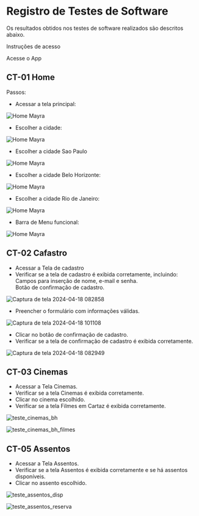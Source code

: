 # Registro de Testes de Software

Os resultados obtidos nos testes de software realizados são descritos abaixo.

Instruções de acesso

Acesse o App

## CT-01 Home

Passos:

* Acessar a tela principal:

![Home Mayra](img/homeatual1.png)


* Escolher a cidade:

![Home Mayra](img/homeatual2.png)


* Escolher a cidade Sao Paulo

![Home Mayra](img/homeatual3.png)


* Escolher a cidade Belo Horizonte:

![Home Mayra](img/homeatual4.png)


* Escolher a cidade Rio de Janeiro:

![Home Mayra](img/homeatual5.png)


* Barra de Menu funcional:

![Home Mayra](img/homeatual6.png)


## CT-02 Cafastro

* Acessar a Tela de cadastro
* Verificar se a tela de cadastro é exibida corretamente, incluindo:<br>
  Campos para inserção de nome, e-mail e senha.<br>
  Botão de confirmação de cadastro.
  
![Captura de tela 2024-04-18 082858](https://github.com/ICEI-PUC-Minas-PMV-ADS/pmv-ads-2024-1-e3-proj-mov-t1-cine-br/assets/131923836/21fdae6a-d5bf-4389-9dec-232d4bd4d040)

* Preencher o formulário com informações válidas.
  
![Captura de tela 2024-04-18 101108](https://github.com/ICEI-PUC-Minas-PMV-ADS/pmv-ads-2024-1-e3-proj-mov-t1-cine-br/assets/131923836/67c19639-2515-4351-83ca-1fe3847bcee9)

* Clicar no botão de confirmação de cadastro.
* Verificar se a tela de confirmação de cadastro é exibida corretamente.
  
![Captura de tela 2024-04-18 082949](https://github.com/ICEI-PUC-Minas-PMV-ADS/pmv-ads-2024-1-e3-proj-mov-t1-cine-br/assets/131923836/a90b228b-c7a9-41ad-b408-6f9641905863)


## CT-03 Cinemas

* Acessar a Tela Cinemas.
* Verificar se a tela Cinemas é exibida corretamente.
* Clicar no cinema escolhido.
* Verificar se a tela Filmes em Cartaz é exibida corretamente.

![teste_cinemas_bh](https://github.com/ICEI-PUC-Minas-PMV-ADS/pmv-ads-2024-1-e3-proj-mov-t1-cine-br/assets/129304075/082707c1-b479-4a88-b4ee-1a7d68928c02)
<br> 


![teste_cinemas_bh_filmes](https://github.com/ICEI-PUC-Minas-PMV-ADS/pmv-ads-2024-1-e3-proj-mov-t1-cine-br/assets/129304075/7d416907-88e1-4d7d-ac1f-6da9d37c7d6d)


## CT-05 Assentos

* Acessar a Tela Assentos.
* Verificar se a tela Assentos é exibida corretamente e se há assentos disponíveis.
* Clicar no assento escolhido.

![teste_assentos_disp](https://github.com/ICEI-PUC-Minas-PMV-ADS/pmv-ads-2024-1-e3-proj-mov-t1-cine-br/assets/129304075/167f3f7d-cce9-499b-8f90-b7fdffb17a7e)
<br>

![teste_assentos_reserva](https://github.com/ICEI-PUC-Minas-PMV-ADS/pmv-ads-2024-1-e3-proj-mov-t1-cine-br/assets/129304075/d4dbb423-943d-4e37-9a9c-95ec3cf2aa1e)


